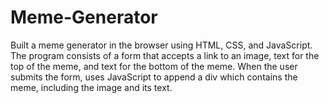 # Meme-Generator
Built a meme generator in the browser using HTML, CSS, and JavaScript.  The program consists of a form that accepts a link to an image, text for the top of the meme, and text for the bottom of the meme. When the user submits the form, uses JavaScript to append a div which contains the meme, including the image and its text.

